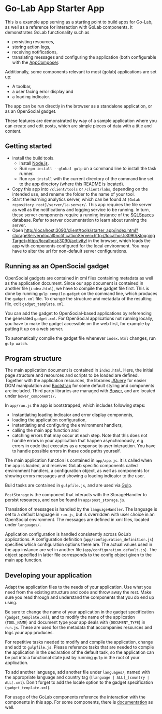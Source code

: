 # Go-Lab App Starter App

This is a example app serving as a starting point to build apps for Go-Lab, as
well as a reference for interaction with GoLab components. It demonstrates GoLab
functionality such as

- persisting resources,
- storing action logs,
- receiving notifications,
- translating messages and configuring the application (both configurable with
  the [AppComposer](http://www.weblab.deusto.es/golab/appcomposer/).

Additionally, some components relevant to most (golab) applications are set up:

- A toolbar,
- a user facing error display and
- a loading indicator.

The app can be run directly in the browser as a standalone application, or as an
OpenSocial gadget.

These features are demonstrated by way of a sample application where you can
create and edit posts, which are simple pieces of data with a title and content.

## Getting started

- Install the build tools.
    - Install [Node.js](http://nodejs.org).
    - Run `npm install --global gulp` on a command line to install the task
      runner.
    - Run `npm install` with the current directory of the command line set to the
      app directory (where this README is located).
- Copy this app into `/client/tools` or `/client/labs`, depending on the
  intended use, and rename the folder to the name of your tool.
- Start the learning analytics server, which can be found at
  `[GoLab repository root]/server/la-server/`. This app requires the file server
  as well as the notifications and logging service to be running. In turn, these
  server components require a running instance of the
  [SQLSpaces](http://projects.collide.info/projects/sqlspaces) database. Refer
  to server documentation to learn about running the server.
- Open
  [http://localhost:3090/client/tools/starter_app/index.html?storageServer=local&notificationServer=http://localhost:3090/&loggingTarget=http://localhost:3090/activity/](http://localhost:3090/client/tools/starter_app/index.html?storageServer=local&notificationServer=http://localhost:3090/&loggingTarget=http://localhost:3090/activity/)
  in the browser, which loads the app with components configured for the local
  environment. You may have to alter the url for non-default server
  configurations.


## Running as an OpenSocial gadget

OpenSocial gadgets are contained in xml files containing metadata as well as the
application document. Since our app document is contained in another file
(`index.html`), we have to compile the gadget file first. This is done by
running `gulp compile-gadget` on the command line, which produces the
`gadget.xml` file. To change the structure and metadata of the resulting file,
edit `gadget_template.xml`.

You can add the gadget to OpenSocial-based applications by referencing the
generated `gadget.xml`. For OpenSocial applications not running locally, you
have to make the gadget accessible on the web first, for example by putting it
up on a web server.

To automatically compile the gadget file whenever `index.html` changes, run
`gulp watch`.


## Program structure

The main application document is contained in `index.html`. Here, the initial
page structure and resources and scripts to be loaded are defined. Together with
the application resources, the libraries [JQuery](http://jquery.com) for easier
DOM manipulation and [Bootstrap](http://getbootstrap.js) for some default
styling and components are included. Third party libraries are managed with
[Bower](http://bower.io), and are located under `bower_components/`.

In `app/run.js` the app is bootstrapped, which includes following steps:

- Instantiating loading indicator and error display components,
- loading the application configuration,
- instantiating and configuring the environment handlers,
- calling the main app function and
- catching errors that may occur at each step. Note that this does not handle
  errors in your application that happen asynchronously, e.g. errors in code
  that executes as a response to user interaction. You have to handle possible
  errors in these code paths yourself.

The main application function is contained in `app/app.js`. It is called when
the app is loaded, and receives GoLab specific components called environment
handlers, a configuration object, as well as components for showing errors
messages and showing a loading indicator to the user.

Build tasks are contained in `gulpfile.js`, and are used via
[Gulp](http://gulpjs.com).

`PostStorage` is the component that interacts with the StorageHandler to persist
resources, and can be found in `app/post_storage.js`.

Translation of messages is handled by the `languageHandler`. The language is
set to a default language in `run.js`, but is overridden with user choice in an
OpenSocial environment. The messages are defined in xml files, located under
`languages/`.

Application configuration is handled consistently across GoLab applications. A
configuration definition (`app/configuration_definition.js`) specifies which
configuration options there are. The actual values used in the app instance are
set in another file (`app/configuration_default.js`). The object specified in
latter file corresponds to the config object given to the main app function.


## Developing your application

Adapt the application files to the needs of your application. Use what you need
from the existing structure and code and throw away the rest. Make sure you
read through and understand the components that you do end up using.

Be sure to change the name of your application in the gadget specification
(`gadget_template.xml`), and to modify the name of the application (`TOOL_NAME`)
and document type your app deals with (`DOCUMENT_TYPE`) in `run.js`. These are
used for the metadata that accompanies resources and logs your app produces.

For repetitive tasks needed to modify and compile the application, change and
add to `gulpfile.js`. Please reference tasks that are needed to compile the
application in the declaration of the default task, so the application can be
put into a functional state just by running `gulp` in the root of your
application.

To add another language, add another file under `languages/`, named with the
appropriate language and country tag (`[language | ALL]_[country | ALL].xml`).
Don't forget to add the locale option to the gadget specification
(`gadget_template.xml`).

For usage of the GoLab components reference the interaction with the components
in this app. For some components, there is
[documentation](https://github.com/go-lab/ils/wiki) as well.
